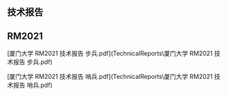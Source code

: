 ## 技术报告

## RM2021

[厦门大学 RM2021 技术报告 步兵.pdf](TechnicalReports\厦门大学 RM2021 技术报告 步兵.pdf)  

[厦门大学 RM2021 技术报告 哨兵.pdf](TechnicalReports\厦门大学 RM2021 技术报告 哨兵.pdf) 

